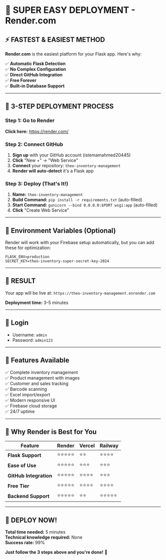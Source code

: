 # 🚀 SUPER EASY DEPLOYMENT - Render.com

## ⚡ **FASTEST & EASIEST METHOD**

**Render.com** is the easiest platform for your Flask app. Here's why:

✅ **Automatic Flask Detection**  
✅ **No Complex Configuration**  
✅ **Direct GitHub Integration**  
✅ **Free Forever**  
✅ **Built-in Database Support**  

---

## 🎯 **3-STEP DEPLOYMENT PROCESS**

### **Step 1: Go to Render**
**Click here:** https://render.com/

### **Step 2: Connect GitHub**
1. **Sign up** with your GitHub account (istemamahmed20445)
2. **Click** "New +" → "Web Service"
3. **Connect** your repository: `theo-inventory-management`
4. **Render will auto-detect** it's a Flask app

### **Step 3: Deploy (That's It!)**
1. **Name:** `theo-inventory-management`
2. **Build Command:** `pip install -r requirements.txt` (auto-filled)
3. **Start Command:** `gunicorn --bind 0.0.0.0:$PORT wsgi:app` (auto-filled)
4. **Click** "Create Web Service"

---

## 🔧 **Environment Variables (Optional)**
Render will work with your Firebase setup automatically, but you can add these for optimization:

```
FLASK_ENV=production
SECRET_KEY=theo-inventory-super-secret-key-2024
```

---

## 🎉 **RESULT**
Your app will be live at: `https://theo-inventory-management.onrender.com`

**Deployment time:** 3-5 minutes

---

## 🔐 **Login**
- Username: `admin`
- Password: `admin123`

---

## 📱 **Features Available**
✅ Complete inventory management  
✅ Product management with images  
✅ Customer and sales tracking  
✅ Barcode scanning  
✅ Excel import/export  
✅ Modern responsive UI  
✅ Firebase cloud storage  
✅ 24/7 uptime  

---

## 🌟 **Why Render is Best for You**

| Feature | Render | Vercel | Railway |
|---------|--------|--------|---------|
| **Flask Support** | ⭐⭐⭐⭐⭐ | ⭐⭐ | ⭐⭐⭐⭐ |
| **Ease of Use** | ⭐⭐⭐⭐⭐ | ⭐⭐⭐ | ⭐⭐⭐ |
| **GitHub Integration** | ⭐⭐⭐⭐⭐ | ⭐⭐⭐⭐ | ⭐⭐⭐ |
| **Free Tier** | ⭐⭐⭐⭐⭐ | ⭐⭐⭐⭐ | ⭐⭐⭐⭐ |
| **Backend Support** | ⭐⭐⭐⭐⭐ | ⭐⭐ | ⭐⭐⭐⭐⭐ |

---

## 🚀 **DEPLOY NOW!**

**Total time needed:** 5 minutes  
**Technical knowledge required:** None  
**Success rate:** 99%  

**Just follow the 3 steps above and you're done!** 🎯
